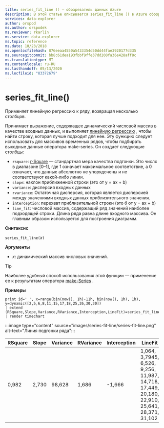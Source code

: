 ```yaml
---
title: series_fit_line () — обозреватель данных Azure
description: В этой статье описывается series_fit_line () в Azure обозреватель данных.
services: data-explorer
author: orspod
ms.author: orspodek
ms.reviewer: rkarlin
ms.service: data-explorer
ms.topic: reference
ms.date: 10/23/2018
ms.openlocfilehash: 876eeaa4550a5433354d50dd44fae3920177d335
ms.sourcegitcommit: bb8c61dea193fbbf9ffe37dd200fa36e428aff8c
ms.translationtype: MT
ms.contentlocale: ru-RU
ms.lasthandoff: 05/13/2020
ms.locfileid: "83372679"
---
```

# <a name="series_fit_line"></a>series_fit_line()

Применяет линейную регрессию к ряду, возвращая несколько столбцов.  

Принимает выражение, содержащее динамический числовой массив в качестве входных данных, и выполняет [линейную регрессию](https://en.wikipedia.org/wiki/Line_fitting) , чтобы найти строку, которая лучше подходит для нее. Эту функцию следует использовать для массивов временных рядов, чтобы подбирать выходные данные оператора make-series. Он создает следующие столбцы:
* `rsquare`: [r-Square](https://en.wikipedia.org/wiki/Coefficient_of_determination) — стандартная мера качества подгонки. Это число в диапазоне [0–1], где 1 означает максимальное соответствие, а 0 означает, что данные абсолютно не упорядочены и не соответствуют какой-либо линии. 
* `slope`: наклон приближенной строки (это от y = ax + b)
* `variance`: дисперсия входных данных
* `rvariance`: Остаточная дисперсия, которая является дисперсией между значениями входных данных приблизительного значения.
* `interception`: перехват приблизительной строки (это б от y = ax + b)
* `line_fit`: числовой массив, содержащий ряд значений наиболее подходящей строки. Длина ряда равна длине входного массива. Он главным образом используется для построения диаграмм.

**Синтаксис**

`series_fit_line(`*x*`)`

**Аргументы**

* *x*: динамический массив числовых значений.

> [!TIP]
> Наиболее удобный способ использования этой функции — применение ее к результатам оператора [make-Series](make-seriesoperator.md) .

**Примеры**

<!-- csl: https://help.kusto.windows.net:443/Samples -->
```kusto
print id=' ', x=range(bin(now(), 1h)-11h, bin(now(), 1h), 1h), y=dynamic([2,5,6,8,11,15,17,18,25,26,30,30])
| extend (RSquare,Slope,Variance,RVariance,Interception,LineFit)=series_fit_line(y)
| render timechart
```

:::image type="content" source="images/series-fit-line/series-fit-line.png" alt-text="Линия подгонки ряда":::

| RSquare | Slope | Variance | RVariance | Interception | LineFit                                                                                     |
|---------|-------|----------|-----------|--------------|---------------------------------------------------------------------------------------------|
| 0,982   | 2,730 | 98,628   | 1,686     | -1,666       | 1,064, 3,7945, 6,526, 9,256, 11,987, 14,718, 17,449, 20,180, 22,910, 25,641, 28,371, 31,102 |
